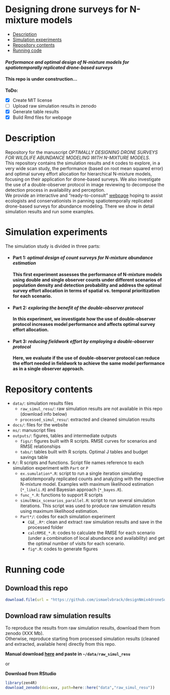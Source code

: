 Designing drone surveys for N-mixture models
================

-   [Description](#description)
-   [Simulation experiments](#simulation-experiments)
-   [Repository contents](#repository-contents)
-   [Running code](#running-code)

#### ***Performance and optimal design of N-mixture models for spatiotemporally replicated drone-based surveys***

#### This repo is under construction…

**ToDo:**  

-   [x] Create MIT license
-   [ ] Upload raw simulation results in zenodo
-   [x] Generate table results
-   [x] Build Rmd files for webpage

# Description

Repository for the manuscript *OPTIMALLY DESIGNING DRONE SURVEYS FOR
WILDLIFE ABUNDANCE MODELING WITH N-MIXTURE MODELS*.  
This repository contains the simulation results and `R` codes to
explore, in a very wide scan study, the performance (based on root mean
squared error) and optimal survey effort allocation for hierarchical
N-mixture models, focusing on their application for drone-based surveys.
We also investigate the use of a double-observer protocol in image
reviewing to decompose the detection process in availability and
perception.  
We provide an interactive and “ready-to-consult”
[webpage](https://ismaelvbrack.github.io/designNmix4droneSurveys) hoping
to assist ecologists and conservationists in panning spatiotemporally
replicated drone-based surveys for abundance modeling. There we show in
detail simulation results and run some examples.

# Simulation experiments

The simulation study is divided in three parts:

-   #### Part 1: *optimal design of count surveys for N-mixture abundance estimation*

    **This first experiment assesses the performance of N-mixture models
    using double and single observer counts under different scenarios of
    population density and detection probability and address the optimal
    survey effort allocation in terms of spatial vs. temporal
    prioritization for each scenario.**  

-   #### Part 2: *exploring the benefit of the double-observer protocol*

    **In this experiment, we investigate how the use of double-observer
    protocol increases model performance and affects optimal survey
    effort allocation.**  

-   #### Part 3: *reducing fieldwork effort by employing a double-observer protocol*

    **Here, we evaluate if the use of double-observer protocol can
    reduce the effort needed in fieldwork to achieve the same model
    performance as in a single observer approach.**  

# Repository contents

-   `data/`: simulation results files
    -   `raw_simul_resu/`: raw simulation results are not available in
        this repo (download info below)
    -   `processed_simul_resu/`: extracted and cleaned simulation
        results
-   `docs/`: files for the website
-   `ms/`: manuscript files
-   `outputs/`: figures, tables and intermediate outputs
    -   `figs/`: figures built with R scripts. RMSE curves for scenarios
        and RMSE relationships
    -   `tabs/`: tables built with R scripts. Optimal J tables and
        budget savings table
-   `R/`: R scripts and functions. Script file names reference to each
    simulation experiment with `Part` or `P`
    -   `ex.sumulation*.R`: script to run a single iteration simulating
        spatiotemporally replicated counts and analyzing with the
        respective N-mixture model. Examples with maximum likelihood
        estimation (`*_likeli.R`) and Bayesian approach (`*_bayes.R`).
    -   `func_*.R`: functions to support R scripts
    -   `simulNmix_scenarios_parallel.R`: script to run several
        simulation iterations. This script was used to produce raw
        simulation results using maximum likelihood estimation.
    -   `Part*/`: codes for each simulation experiment
        -   `C&E_.R*`: clean and extract raw simulation results and save
            in the processed folder
        -   `calcRMSE_*.R`: codes to calculate the RMSE for each
            scenario (under a combination of local abundance and
            availability) and get the optimal number of visits for each
            scenario.
        -   `fig*.R`: codes to generate figures

# Running code

## Download this repo

``` r
download.file(url = "https://github.com/ismaelvbrack/designNmix4droneSurveys/archive/main.zip", destfile = "designNmix4droneSurveys.zip")
```

## Download raw simulation results

To reproduce the results from raw simulation results, download them from
zenodo (XXX Mb).  
Otherwise, reproduce starting from processed simulation results (cleaned
and extracted, available here) directly from this repo.

**Manual download [here](http..) and paste in `~/data/raw_simul_resu`**

or

**Download from RStudio**

``` r
library(zen4R)
download_zenodo(doi=xxx, path=here::here("data","raw_simul_resu"))
```
